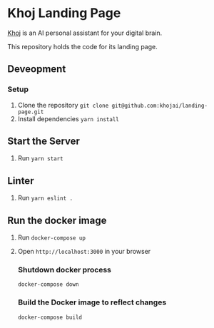 # Khoj Landing Page
[Khoj](https://github.com/debanjum/khoj) is an AI personal assistant for your digital brain.

This repository holds the code for its landing page.

## Deveopment

### Setup
1. Clone the repository `git clone git@github.com:khojai/landing-page.git`
2. Install dependencies `yarn install`

## Start the Server
1. Run `yarn start`

## Linter
1. Run `yarn eslint .`

## Run the docker image
1. Run `docker-compose up`
2. Open `http://localhost:3000` in your browser

   ### Shutdown docker process
   `docker-compose down`

   ### Build the Docker image to reflect changes
   `docker-compose build`
